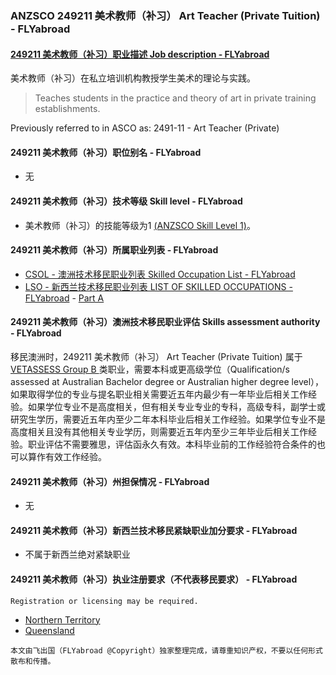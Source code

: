 ### ANZSCO 249211 美术教师（补习） Art Teacher (Private Tuition) - FLYabroad ###

#### [249211 美术教师（补习）职业描述 Job description - FLYabroad](http://www.flyabroadvisa.com/anzsco/2492.html#249211)

美术教师（补习）在私立培训机构教授学生美术的理论与实践。 

> Teaches students in the practice and theory of art in private training establishments.

Previously referred to in ASCO as:
2491-11 - Art Teacher (Private)

#### 249211 美术教师（补习）职位别名 - FLYabroad
 
- 无

#### 249211 美术教师（补习）技术等级 Skill level - FLYabroad

- 美术教师（补习）的技能等级为1 [(ANZSCO Skill Level 1)](http://www.flyabroadvisa.com/anzsco/)。

#### 249211 美术教师（补习）所属职业列表 - FLYabroad

- [CSOL - 澳洲技术移民职业列表 Skilled Occupation List - FLYabroad](http://www.flyabroadvisa.com/sol/)
- [LSO - 新西兰技术移民职业列表 LIST OF SKILLED OCCUPATIONS - FLYabroad](http://nz.flyabroadvisa.com/lso/) - [Part A](parta)

#### 249211 美术教师（补习）澳洲技术移民职业评估 Skills assessment authority - FLYabroad

移民澳洲时，249211 美术教师（补习） Art Teacher (Private Tuition) 属于 [VETASSESS Group B ](http://www.flyabroadvisa.com/ass/vetassess.html)类职业，需要本科或更高级学位（Qualification/s assessed at Australian Bachelor degree or Australian higher degree level），如果取得学位的专业与提名职业相关需要近五年内最少有一年毕业后相关工作经验。如果学位专业不是高度相关，但有相关专业专业的专科，高级专科，副学士或研究生学历，需要近五年内至少二年本科毕业后相关工作经验。如果学位专业不是高度相关且没有其他相关专业学历，则需要近五年内至少三年毕业后相关工作经验。职业评估不需要雅思，评估函永久有效。本科毕业前的工作经验符合条件的也可以算作有效工作经验。

#### 249211 美术教师（补习）州担保情况 - FLYabroad

- 无

#### 249211 美术教师（补习）新西兰技术移民紧缺职业加分要求 - FLYabroad

- 不属于新西兰绝对紧缺职业

#### 249211 美术教师（补习）执业注册要求（不代表移民要求） - FLYabroad

    Registration or licensing may be required.

- [Northern Territory ](http://www.trb.nt.gov.au/)
- [Queensland ](http://www.ccypcg.qld.gov.au/index.html)

`本文由飞出国（FLYabroad @Copyright）独家整理完成，请尊重知识产权，不要以任何形式散布和传播。`